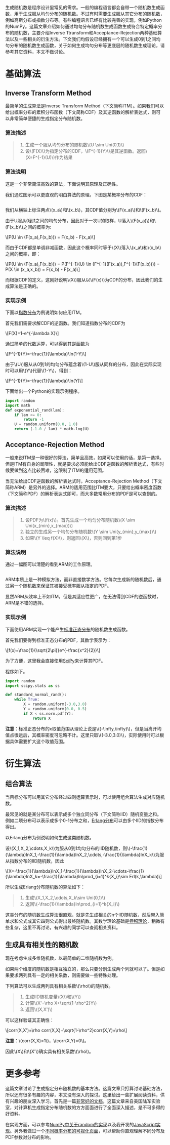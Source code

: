 生成随机数是程序设计里常见的需求。一般的编程语言都会自带一个随机数生成函数，用于生成服从均匀分布的随机数。不过有时需要生成服从其它分布的随机数，例如高斯分布或指数分布等。有些编程语言已经有比较完善的实现，例如Python的NumPy。这篇文章介绍如何通过均匀分布随机数生成函数生成符合特定概率分布的随机数，主要介绍Inverse Ttransform和Acceptance-Rejection两种基础算法以及一些相关的衍生方法。下文我们均假设已经拥有一个可以生成0到1之间均匀分布的随机数生成函数，关于如何生成均匀分布等更底层的随机数生成理论，请参考其它资料，本文不做讨论。

基础算法
========
Inverse Transform Method
------------------------
最简单的生成算法是Inverse Transform Method（下文简称ITM）。如果我们可以给出概率分布的累积分布函数（下文简称CDF）及其逆函数的解析表达式，则可以非常简单便捷的生成指定分布随机数。

### 算法描述
> 1. 生成一个服从均匀分布的随机数\\(U \\sim Uni(0,1)\\)
> 2. 设\\(F(X)\\)为指定分布的CDF，\\(F^{-1}(Y)\\)是其逆函数。返回\\(X=F^{-1}(U)\\)作为结果

### 算法说明
这是一个非常简洁高效的算法，下面说明其原理及正确性。

我们通过图示可以更直观的明白算法的原理。下图是某概率分布的CDF：

<p class="picture"><img alt="" src="/uploads/pictures/methods-for-generating-random-number-distributions/inverse-transformation.png"/></p>

我们从横轴上标注两点\\(x\_a\\)和\\(x\_b\\)，其CDF值分别为\\(F(x\_a)\\)和\\(F(x\_b)\\)。

由于U服从0到1之间的均匀分布，因此对于一次U的取样，U落入\\(F(x\_a)\\)和\\(F(x\_b)\\)之间的概率为:

\\[P(U \in (F(x\_a),F(x\_b))) = F(x\_b) - F(x\_a)\\]

而由于CDF都是单调非减函数，因此这个概率同时等于\\(X\\)落入\\(x\_a\\)和\\(x\_b\\)之间的概率，即：

\\[P(U \in (F(x\_a),F(x\_b))) = P(F^{-1}(U) \in (F^{-1}(F(x\_a)),F^{-1}(F(x\_b)))) = P(X \in (x\_a,x\_b)) = F(x\_b) - F(x\_a)\\]

而根据CDF的定义，这刚好说明\\(X\\)服从以\\(F(x)\\)为CDF的分布，因此我们的生成算法是正确的。

### 实现示例
下面以[指数分布](http://en.wikipedia.org/wiki/Exponential_distribution)为例说明如何应用ITM。

首先我们需要求解CDF的逆函数。我们知道指数分布的CDF为

\\[F(X)=1-e^{-\\lambda X}\\]

通过简单的代数运算，可以得到其逆函数为

\\[F^{-1}(Y)=-\\frac{1}{\\lambda}\\ln(1-Y)\\]

由于\\(U\\)服从从0到1的均匀分布蕴含着\\(1-U\\)服从同样的分布，因此在实际实现时可以用\\(Y\\)代替\\(1-Y\\)，得到：

\\[F^{-1}(Y)=-\\frac{1}{\\lambda}\\ln(Y)\\]

下面给出一个Python的实现示例程序。

```python
import random
import math
def exponential_rand(lam):
    if lam <= 0:
        return -1
    U = random.uniform(0.0, 1.0)
    return (-1.0 / lam) * math.log(U)
```

Acceptance-Rejection Method
---------------------------
一般来说ITM是一种很好的算法，简单且高效，如果可以使用的话，是第一选择。但是ITM有自身的局限性，就是要求必须能给出CDF逆函数的解析表达式，有些时候要做到这点比较困难，这限制了ITM的适用范围。

当无法给出CDF逆函数的解析表达式时，Acceptance-Rejection Method（下文简称ARM）是另外的选择。ARM的适用范围比ITM要大，只要给出概率密度函数（下文简称PDF）的解析表达式即可，而大多数常用分布的PDF是可以查到的。

### 算法描述
> 1. 设PDF为\\(f(x)\\)。首先生成一个均匀分布随机数\\(X \\sim Uni(x\_{min},x\_{max})\\)
> 2. 独立的生成另一个均匀分布随机数\\(Y \\sim Uni(y\_{min},y\_{max})\\)
> 3. 如果\\(Y \\leq f(X)\\)，则返回\\(X\\)，否则回到第1步

### 算法说明
通过一幅图可以清楚的看到ARM的工作原理。

<p class="picture"><img alt="" src="/uploads/pictures/methods-for-generating-random-number-distributions/accept-reject.png"/></p>

ARM本质上是一种模拟方法，而非直接数学方法。它每次生成新的随机数后，通过另一个随机数来保证其被接受概率服从指定的PDF。

显然ARM从效率上不如ITM，但是其适应性更广，在无法得到CDF的逆函数时，ARM是不错的选择。

### 实现示例
下面使用ARM实现一个能产生[标准正态分布](http://en.wikipedia.org/wiki/Gauss_distribution)的随机数生成函数。

首先我们要得到标准正态分布的PDF，其数学表示为：

\\[f(x)=\\frac{1}{\\sqrt{2\\pi}}e^{-\\frac{x^2}{2}}\\]

为了方便，这里我会直接使用[SciPy](http://www.scipy.org/)来计算其PDF。

程序如下。

```python
import random
import scipy.stats as ss

def standard_normal_rand():
    while True:
        X = random.uniform(-3.0,3.0)
        Y = random.uniform(0.0, 0.5)
        if X < ss.norm.pdf(Y):
            return X
```

**注意**：标准正态分布的x取值范围从理论上说是\\((-\\infty,\\infty)\\)，但是当离开均值点很远后，其概率密度可忽略不计。这里只取\\((-3.0,3.0)\\)，实际使用时可以根据具体需要扩大这个取值范围。

衍生算法
========
组合算法
--------
当目标分布可以用其它分布经过四则运算表示时，可以使用组合算法生成对应随机数。

最常见的就是某分布可以表示成多个独立同分布（下文简称IID）随机变量之和。例如二项分布可以表示成多个0-1分布之和，[Erlang分布](http://en.wikipedia.org/wiki/Erlang_distribution)可以由多个IID的指数分布得出。

以Erlang分布为例说明如何生成这类随机数。

设\\(X\_1,X\_2,\\cdots,X\_k\\)为服从0到1均匀分布的IID随机数，则\\(-\\frac{1}{\\lambda}lnX\_1,-\\frac{1}{\\lambda}lnX\_2,\\cdots,-\\frac{1}{\\lambda}lnX\_k\\)为服从指数分布的IID随机数，因此

\\[X=-\\frac{1}{\\lambda}lnX\_1-\\frac{1}{\\lambda}lnX\_2-\\cdots-\\frac{1}{\\lambda}lnX\_k=-\\frac{1}{\\lambda}ln\\prod\_{i=1}^k{X\_i}\\sim Erl(k,\\lambda)\\]

所以生成Erlang分布随机数的算法如下：

> 1. 生成\\(X\_1,X\_2,\\cdots,X\_k\\sim Uni(0,1)\\)
> 2. 返回\\(-\\frac{1}{\\lambda}ln\\prod\_{i=1}^k{X\_i}\\)

这类分布的随机数生成算法很直观，就是先生成相关的n个IID随机数，然后带入简单求和公式或其它四则公式得出最终随机数。其数学理论基础是[卷积理论](http://en.wikipedia.org/wiki/Convolution)，稍微有些复杂，这里不再讨论，有兴趣的同学可以查阅相关资料。

生成具有相关性的随机数
----------------------
现在考虑生成多维随机数，以最简单的二维随机数为例。

如果两个维度的随机数是相互独立的，那么只要分别生成两个列就可以了。但是如果要求两列具有一定的相关系数，则需要做一些特殊处理。

下列算法可以生成两列具有相关系数\\(\\rho\\)的随机数。

> 1. 生成IID随机变量\\(X\\)和\\(Y\\)
> 2. 计算\\(X'=\\rho X+\\sqrt{1-\\rho^2}Y\\)
> 3. 返回\\((X,X')\\)

可以这样验证其正确性：

\\[corr(X,X')=\\rho corr(X,X)+\\sqrt{1-\\rho^2}corr(X,Y)=\\rho\\]

**注意**：\\(corr(X,X)=1\\)，\\(corr(X,Y)=0\\)。

因此\\(X\\)和\\(X'\\)确实具有相关系数\\(\\rho\\)。

更多参考
========
这篇文章讨论了生成指定分布随机数的基本方法。这篇文章只打算讨论基础方法，所以还有很多有趣的内容，本文没有深入的探讨。这里给出一些扩展阅读资料，供有兴趣的朋友深入学习。首先是一篇[非常好的文档](http://ftp.arl.mil/random/random.pdf)，这篇文章来自美国陆军实验室，对计算机生成指定分布随机数的方方面面进行了全面深入描述，是不可多得的好资料。

在实现方面，可以参考[NumPy中关于random的实现](https://github.com/numpy/numpy/blob/master/numpy/random/mtrand/distributions.c)以及我开发的[JavaScript实现](https://github.com/ericzhang-cn/random.js)。另外我做过一个[不同概率分布的可视化页面](http://blog.codinglabs.org/demo/distributions.html)，可以帮助你直观理解不同分布及PDF参数对分布的影响。
